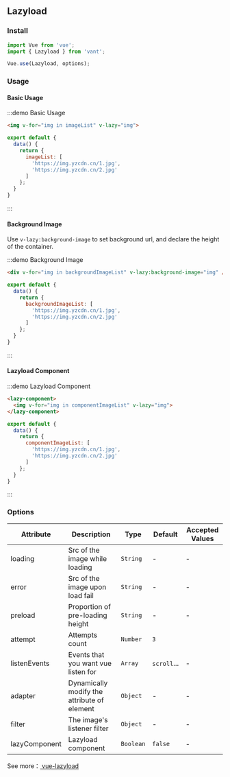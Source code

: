 <script>
export default {
  data() {
    return {
      imageList: [
        'https://img.yzcdn.cn/public_files/2017/09/05/3bd347e44233a868c99cf0fe560232be.jpg',
        'https://img.yzcdn.cn/public_files/2017/09/05/c0dab461920687911536621b345a0bc9.jpg',
        'https://img.yzcdn.cn/public_files/2017/09/05/4e3ea0898b1c2c416eec8c11c5360833.jpg',
        'https://img.yzcdn.cn/public_files/2017/09/05/fd08f07665ed67d50e11b32a21ce0682.jpg'
      ],
      backgroundImageList: [
        'https://img.yzcdn.cn/public_files/2017/09/05/bac1903e863834ace25773f3554b6890.jpg',
        'https://img.yzcdn.cn/public_files/2017/09/05/138c32d4384b5e4a78dc4e1ba58e6a80.jpg'
      ],
      componentImageList: [
        'https://img.yzcdn.cn/public_files/2017/09/05/100a7845756a70af2df513bdd1307d0e.jpg',
        'https://img.yzcdn.cn/public_files/2017/09/05/8a4f5be8289cb3a7434fc19a3de780a2.jpg'
      ]
    };
  },

  methods: {
    handleComponentShow() {
      console.log('component show');
    }
  }
}
</script>

## Lazyload

### Install

```js
import Vue from 'vue';
import { Lazyload } from 'vant';

Vue.use(Lazyload, options);
```

### Usage

#### Basic Usage

:::demo Basic Usage
```html
<img v-for="img in imageList" v-lazy="img">
```

```javascript
export default {
  data() {
    return {
      imageList: [
        'https://img.yzcdn.cn/1.jpg',
        'https://img.yzcdn.cn/2.jpg'
      ]
    };
  }
}
```
:::

#### Background Image
Use `v-lazy:background-image` to set background url, and declare the height of the container.

:::demo Background Image
```html
<div v-for="img in backgroundImageList" v-lazy:background-image="img" />
```

```javascript
export default {
  data() {
    return {
      backgroundImageList: [
        'https://img.yzcdn.cn/1.jpg',
        'https://img.yzcdn.cn/2.jpg'
      ]
    };
  }
}
```
:::

#### Lazyload Component

:::demo Lazyload Component
```html
<lazy-component>
  <img v-for="img in componentImageList" v-lazy="img">
</lazy-component>
```

```javascript
export default {
  data() {
    return {
      componentImageList: [
        'https://img.yzcdn.cn/1.jpg',
        'https://img.yzcdn.cn/2.jpg'
      ]
    };
  }
}
```
:::

### Options

| Attribute | Description | Type | Default | Accepted Values |
|-----------|-----------|-----------|-------------|-------------|
| loading | Src of the image while loading | `String` | - | - |
| error | Src of the image upon load fail | `String` | - | - |
| preload | Proportion of pre-loading height | `String` | - | - |
| attempt | Attempts count | `Number` | `3` | |
| listenEvents | Events that you want vue listen for | `Array` | `scroll`... | - |
| adapter | Dynamically modify the attribute of element | `Object` | - | - |
| filter | The image's listener filter | `Object` | - | - |
| lazyComponent | Lazyload component | `Boolean` | `false` | - |

See more：[ vue-lazyload ](https://github.com/hilongjw/vue-lazyload)
